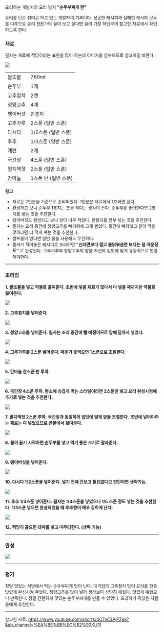 요리하는 개발자의 요리 일지 **"순두부찌개 편"**

요리를 단순 취미로 하고 있는 개발자의 기록이다.
성공한 레시피와 실패한 레시피 모두를 다루므로 요리 전문가의 글이 보고 싶다면 글의 가장 하단부의 참고한 자료에서 확인하도록 한다.

### 재료

필자는 재료에 적당히라는 표현을 많이 하는데 이미지를 첨부하므로 참고하길 바란다.

![](이미지/재료들.jpeg)

|  |  |
| -- | -- |
| 쌀뜨물 | 760ml |
| 순두부 | 1개 |
| 고추참치 | 2캔 |
| 청양고추 | 4개 |
| 팽이버섯 | 반봉지 |
| 고추가루 | 2스푼 (일반 스푼) |
| 다시다 | 1/2스푼 (일반 스푼) | 
| 후추 | 1/3스푼 (일반 스푼) |
| 계란 | 2개 |
| 국간장 | 4스푼 (일반 스푼) |
| 멸치액젓 | 2스푼 (일반 스푼) |
| 간마늘 | 1스푼 반 (일반 스푼) |

**참고**

- 재료는 2인분을 기준으로 준비되었다. 1인분은 재료에서 1/2하면 된다.
- 완성하고 보니 순두부 1봉지는 조금 적다는 생각이 든다. 순두부를 좋아한다면 2봉지를 넣는 것을 추천한다.
- 팽이버섯도 완성되고 보니 양이 너무 적었다. 한봉지를 전부 넣는 것을 추천한다.
- 필자는 요리 중간에 청양고추를 빼기위해 크게 썰었다. 중간에 빼지않고 같이 먹을 것이라면 더 작게 써는 것을 추천한다.
- 쌀뜨물이 없다면 일반 물을 사용해도 무관하다.
- 필자가 적어놓은 레시피로 조리하면 **"신라면보다 맵고 불닭볶음면 보다는 덜 매운정도"** 로 완성된다. 
  고추가루와 청양고추의 양을 자신의 입맛에 맞게 유동적으로 변경해야한다.

---

### 조리법

**1. 쌀뜨물을 넣고 약불로 끓여준다. 초반에 넣을 재료가 많아서 다 넣을 때까지만 약불로 끓여준다.**

![](이미지/쌀뜨물.jpeg)

**2. 고추참치를 넣어준다.**

![](이미지/고추참치_투하.jpeg)

**3. 청양고추를 넣어준다. 필자는 조리 중간에 뺄 예정이므로 망에 담아서 넣었다.**

![](이미지/청양고추_투하.jpeg)

**4. 고추가루를 2스푼 넣어준다. 매운거 못먹으면 1스푼으로 조절한다.**

![](이미지/고추가루_투하.jpeg)

**5. 간마늘 한스푼 반 투하**

![](이미지/간마늘_투하.jpeg)

**6. 국간장 4스푼 투하. 평소에 싱겁게 먹는 스타일이라면 2스푼만 넣고 요리 완성시점에 추가로 넣는 것을 추천한다.**

![](이미지/국간장_투하.jpeg)

**7. 멸치액젓 2스푼 투하. 국간장과 동일하게 입맛에 맞게 양을 조절한다.**
**초반에 넣어야하는 재료는 다 넣었으므로 쎈불에서 끓여준다.**

![](이미지/멸치액젓_투하.jpeg)

**8. 물이 끓기 시작하면 순두부를 넣고 먹기 좋은 크기로 잘라준다.**

![](이미지/순두부_투하.jpeg)

**9. 팽이버섯을 넣어준다.**

![](이미지/팽이버섯_투하.jpeg)

**10. 다시다 1/2스푼을 넣어준다. 넣기 전에 간보고 필요없다고 판단되면 생략가능.**

![](이미지/다시다_투하.jpeg)

**11. 후추 1/3스푼 넣어준다. 필자는 1/3스푼을 넣었으나 1/5 스푼 정도 넣는 것을 추천한다.**
**1/3스푼 넣으면 완성되었을 때 후추향이 매우 강하게 난다.**

![](이미지/후추_투하.jpeg)

**12. 적당히 끓으면 대파를 넣고 마무리한다. (생략 가능)**

---

### 완성

![](이미지/대파_투하.jpeg)

---

### 평가

정말 맛있는 식당에서 먹는 순두부찌개 맛이 난다. 대기업의 고추참치 맛이 요리를 한층 맛있게 완성시켜 주었다.
청양고추를 많이 넣어 생각보다 상당히 매웠다. 맛있게 매웠으니 만족한다.
정말 간편하게 맛있는 순두부찌개를 만들 수 있었다.
요리하기 귀찮은 사람들에게 추천한다.

---

참고한 자료: https://www.youtube.com/shorts/qO7w5UyPZgk?&ab_channel=%EA%BE%B8%EC%82%90KUPI